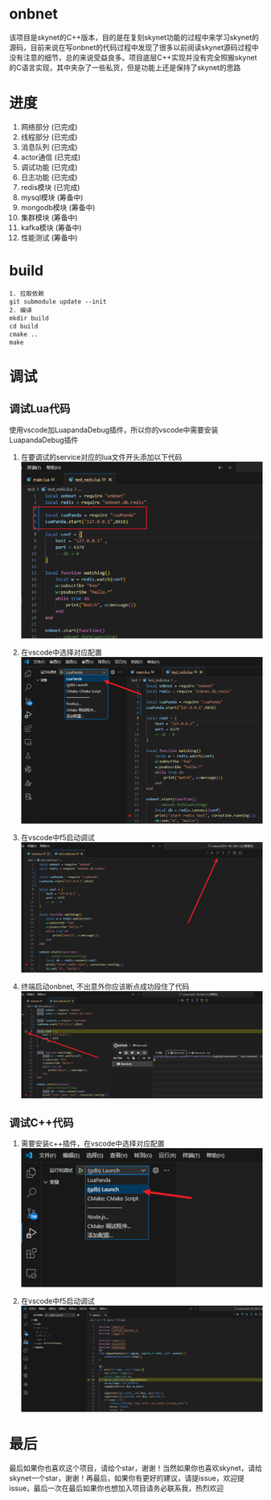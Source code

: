 # onbnet
该项目是skynet的C++版本，目的是在复刻skynet功能的过程中来学习skynet的源码，目前来说在写onbnet的代码过程中发现了很多以前阅读skynet源码过程中没有注意的细节，总的来说受益良多。项目底层C++实现并没有完全照搬skynet的C语言实现，其中夹杂了一些私货，但是功能上还是保持了skynet的思路

# 进度
1. 网络部分   (已完成)
2. 线程部分   (已完成)
3. 消息队列   (已完成)
4. actor通信 (已完成)
5. 调试功能   (已完成)
6. 日志功能   (已完成)
7. redis模块   (已完成)
8. mysql模块   (筹备中)
9. mongodb模块   (筹备中)
10. 集群模块   (筹备中)
11. kafka模块   (筹备中)
12. 性能测试   (筹备中)

# build
```
1. 拉取依赖
git submodule update --init
2. 编译
mkdir build
cd build
cmake ..
make
```

# 调试

## 调试Lua代码
使用vscode加LuapandaDebug插件，所以你的vscode中需要安装LuapandaDebug插件
1. 在要调试的service对应的lua文件开头添加以下代码
![](./doc/lua_debug_1.png)

2. 在vscode中选择对应配置
![](./doc/lua_debug_2.png)

3. 在vscode中f5启动调试
![](./doc/lua_debug_3.png)

4. 终端启动onbnet, 不出意外你应该断点成功段住了代码
![](./doc/lua_debug_4.png)

## 调试C++代码
1. 需要安装c++插件，在vscode中选择对应配置
![](./doc/cpp_debug_1.png)

2. 在vscode中f5启动调试
![](./doc/cpp_debug_2.png)

# 最后
最后如果你也喜欢这个项目，请给个star，谢谢！当然如果你也喜欢skynet，请给skynet一个star，谢谢！再最后，如果你有更好的建议，请提issue，欢迎提issue，最后一次在最后如果你也想加入项目请务必联系我，热烈欢迎
